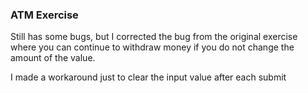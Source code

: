 ### ATM Exercise

Still has some bugs, but I corrected the bug from the original exercise where you can continue to withdraw money if you do not change the amount of the value.

I made a workaround just to clear the input value after each submit
